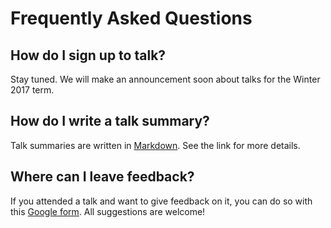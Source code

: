 # Frequently Asked Questions

## How do I sign up to talk?

Stay tuned. We will make an announcement soon about talks for the Winter 2017
term.

## How do I write a talk summary?

Talk summaries are written in [Markdown](/write-markdown). See the link
for more details.

## Where can I leave feedback?

If you attended a talk and want to give feedback on it, you can do so with this
[Google form](https://goo.gl/forms/t1GUAGhBGF6LtkFm1).  All suggestions are
welcome!
